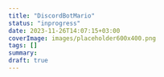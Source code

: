 ```yaml
---
title: "DiscordBotMario"
status: "inprogress"
date: 2023-11-26T14:07:15+03:00
coverImage: images/placeholder600x400.png
tags: []
summary:
draft: true
---
```


